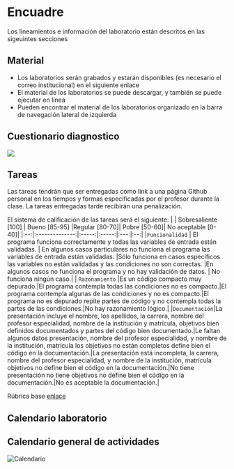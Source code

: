 # Encuadre

Los lineamientos e información del laboratorio están descritos en las sigeuintes secciones 

## Material

- Los laboratorios serán grabados y estarán disponibles (es necesario el correo institucional) en el siguiente enlace
- El material de los laboratorios se puede descargar, y también se puede ejecutar en línea
- Pueden encontrar el material de los laboratorios organizado en la barra de navegación lateral de izquierda


## Cuestionario diagnostico

![](banner.png)

## Tareas
Las tareas tendrán que ser entregadas como link a una página Github personal en los tiempos y formas especificadas por el profesor durante la clase. La tareas entregadas tarde recibirán una penalización. 

El sistema de calificación de las tareas será el siguiente:
| | Sobresaliente [100]   | Bueno [85-95] |Regular [80-70]| Pobre [50-60]| No aceptable [0-40]| 
|:--:|:--------------:|:-----:|:-----:|:---:|:--:|
|`Funcionalidad`  | El programa funciona correctamente y todas las variables de entrada están validadas. | En algunos casos particulares no funciona el programa las variables de entrada están validadas.   |Sólo funciona en casos específicos las variables no están validadas y las condiciones no son correctas. |En algunos casos no funciona el programa y no hay validación de datos. | No funciona ningún caso.|
| `Razonamiento` |Es un código compacto muy depurado.|El programa contempla todas las condiciones no es compacto.|El programa contempla algunas de las condiciones y no es compacto.|El programa no es depurado repite partes de código y no contempla todas la partes de las condiciones.|No hay razonamiento lógico.|
|`Documentación`|La presentación incluye el nombre, los apellidos, la carrera, nombre del profesor especialidad, nombre de la institución y matrícula, objetivos bien definidos documentados y partes del código bien documentado.|Le faltan algunos datos presentación, nombre del profesor especialidad, y nombre de la institución, matrícula los objetivos no están completos define bien el código en la documentación.|La presentación está incompleta, la carrera, nombre del profesor especialidad, y nombre de la institución, matrícula objetivos no define bien el código en la documentación.|No tiene presentación no tiene objetivos no define bien el código en la documentación.|No es aceptable la documentación.|

Rúbrica base [enlace](http://200.57.56.254/Siretea/Carruseles/CarruselIO/R%C3%BAbrica/rbrica_para_evaluar_un_programa_en_c.html)

## Calendario laboratorio

## Calendario general de actividades


![Calendario][]

[Calendario]: Calendario_cdp_2021.png